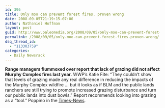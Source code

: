 ```yaml
---
id: 396
title: Only moo can prevent forest fires, proven wrong
date: 2008-09-05T21:19:15-07:00
author: Nathaniel Hoffman
layout: post
guid: http://www.paleomedia.org/2008/09/05/only-moo-can-prevent-forest-fires-proven-wrong/
permalink: /2008/09/05/only-moo-can-prevent-forest-fires-proven-wrong/
dsq_thread_id:
  - "113303759"
categories:
  - Daily Newsrack
---
```

**Range managers flummoxed over report that lack of grazing did not affect Murphy Complex fires last year.** WWP&#8217;s Katie Fite: &#8220;They couldn&#8217;t show that levels of grazing made any real difference in reducing the impacts of the Murphy Complex wildfire &#8230; but it looks as if BLM and the public lands ranchers are still trying to promote increased grazing disturbance and turn our public lands into dust bowls.&#8221; Report recommends looking into grazing as a &#8220;tool.&#8221; Poppino in the [Times-News](http://www.magicvalley.com/articles/2008/09/05/news/top_story/143786.txt).